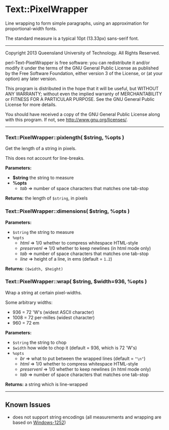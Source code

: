 # Text::PixelWrapper

Line wrapping to form simple paragraphs, using an approximation
for proportional-width fonts.

The standard measure is a typical 10pt (13.33px) sans-serif font.

- - - - -

Copyright 2013 Queensland University of Technology.
All Rights Reserved.

perl-Text-PixelWrapper is free software: you can
redistribute it and/or modify it under the terms of the GNU General
Public License as published by the Free Software Foundation, either
version 3 of the License, or (at your option) any later version.

This program is distributed in the hope that it will be useful, but
WITHOUT ANY WARRANTY; without even the implied warranty of
MERCHANTABILITY or FITNESS FOR A PARTICULAR PURPOSE.  See the GNU
General Public License for more details.

You should have received a copy of the GNU General Public License
along with this program.  If not, see
<http://www.gnu.org/licenses/>.

- - - - -

### Text::PixelWrapper::pixlength( $string, %opts )

Get the length of a string in pixels.

This does not account for line-breaks.

**Parameters:**

* **$string** the string to measure
* **%opts**
    * *tab* => number of space characters that matches one tab-stop

**Returns:** the length of `$string`, in pixels

### Text::PixelWrapper::dimensions( $string, %opts )

**Parameters:**

* `$string` the string to measure
* `%opts`
    * *html* => 1/0 whether to compress whitespace HTML-style
    * *preservenl* => 1/0 whether to keep newlines (in html mode only)
    * *tab*  => number of space characters that matches one tab-stop
    * *line* => height of a line, in ems (default = `1.2`)

**Returns:** `($width, $height)`


### Text::PixelWrapper::wrap( $string, $width=936, %opts )

Wrap a string at certain pixel-widths.

Some arbitrary widths:
* 936 = 72 'W's (widest ASCII character)
* 1008 = 72 per-milles (widest character)
* 960 = 72 em

**Parameters:**

* `$string` the string to chop
* `$width`  how wide to chop it (default = 936, which is 72 'W's)
* `%opts`
    * *br* => what to put between the wrapped lines (default = `"\n"`)
    * *html* => 1/0 whether to compress whitespace HTML-style
    * *preservenl* => 1/0 whether to keep newlines (in html mode only)
    * *tab*  => number of space characters that matches one tab-stop

**Returns:** a string which is line-wrapped

- - - - -

## Known Issues

* does not support string encodings (all measurements and wrapping are
  based on [Windows-1252](https://en.wikipedia.org/wiki/Windows-1252))

